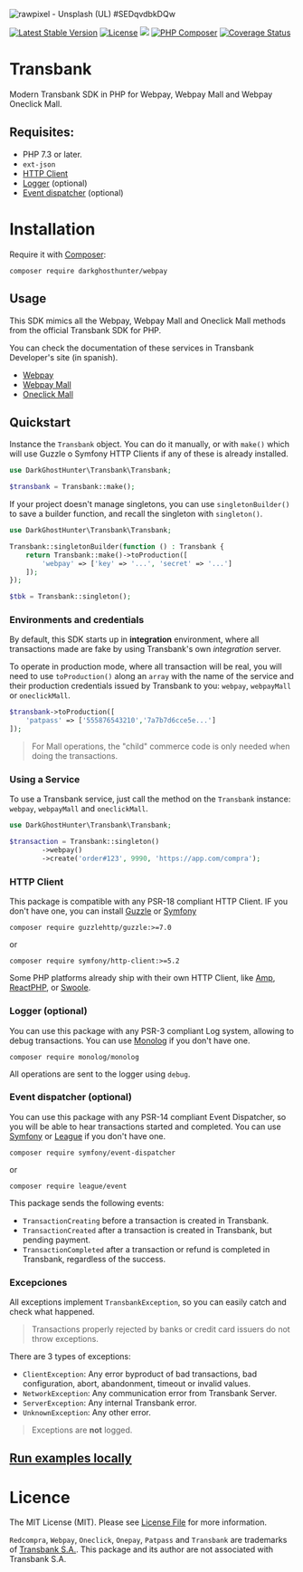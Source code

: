 ![rawpixel - Unsplash (UL) #SEDqvdbkDQw](https://images.unsplash.com/photo-1614267119077-51bdcbf9f77a?ixlib=rb-1.2.1&ixid=eyJhcHBfaWQiOjEyMDd9&auto=format&fit=crop&w=1280&h=400&q=80)

[![Latest Stable Version](https://poser.pugx.org/darkghosthunter/transbank/v/stable)](https://packagist.org/packages/darkghosthunter/transbank) [![License](https://poser.pugx.org/darkghosthunter/transbank/license)](https://packagist.org/packages/darkghosthunter/transbank)
![](https://img.shields.io/packagist/php-v/darkghosthunter/transbank.svg) [![PHP Composer](https://github.com/DarkGhostHunter/TransbankApi/workflows/PHP%20Composer/badge.svg)](https://github.com/DarkGhostHunter/transbank/actions) [![Coverage Status](https://coveralls.io/repos/github/DarkGhostHunter/transbank/badge.svg?branch=master)](https://coveralls.io/github/DarkGhostHunter/transbank?branch=master)

# Transbank

Modern Transbank SDK in PHP for Webpay, Webpay Mall and Webpay Oneclick Mall.

## Requisites:

* PHP 7.3 or later.
* `ext-json`
* [HTTP Client](#http-client)
* [Logger](#logger-optional) (optional)
* [Event dispatcher](#event-dispatcher-optional) (optional)

# Installation

Require it with [Composer](https://getcomposer.org/):

    composer require darkghosthunter/webpay

## Usage

This SDK mimics all the Webpay, Webpay Mall and Oneclick Mall methods from the official Transbank SDK for PHP.

You can check the documentation of these services in Transbank Developer's site (in spanish).

- [Webpay](https://www.transbankdevelopers.cl/documentacion/webpay-plus#webpay-plus)
- [Webpay Mall](https://www.transbankdevelopers.cl/documentacion/webpay-plus#webpay-plus-mall)
- [Oneclick Mall](https://www.transbankdevelopers.cl/documentacion/oneclick)

## Quickstart

Instance the `Transbank` object. You can do it manually, or with `make()` which will use Guzzle o Symfony HTTP Clients if any of these is already installed.

```php
use DarkGhostHunter\Transbank\Transbank;

$transbank = Transbank::make();
```

If your project doesn't manage singletons, you can use `singletonBuilder()` to save a builder function, and recall the singleton with `singleton()`.

```php
use DarkGhostHunter\Transbank\Transbank;

Transbank::singletonBuilder(function () : Transbank {
    return Transbank::make()->toProduction([
        'webpay' => ['key' => '...', 'secret' => '...']
    ]);
});

$tbk = Transbank::singleton();
```

### Environments and credentials

By default, this SDK starts up in **integration** environment, where all transactions made are fake by using Transbank's own _integration_ server.

To operate in production mode, where all transaction will be real, you will need to use `toProduction()` along an `array` with the name of the service and their production credentials issued by Transbank to you: `webpay`, `webpayMall` or `oneclickMall`.

```php
$transbank->toProduction([
    'patpass' => ['555876543210','7a7b7d6cce5e...']
]);
```

> For Mall operations, the "child" commerce code is only needed when doing the transactions.

### Using a Service

To use a Transbank service, just call the method on the `Transbank` instance: `webpay`, `webpayMall` and `oneclickMall`.

```php
use DarkGhostHunter\Transbank\Transbank;

$transaction = Transbank::singleton()
        ->webpay()
        ->create('order#123', 9990, 'https://app.com/compra');
```

### HTTP Client

This package is compatible with any PSR-18 compliant HTTP Client. IF you don't have one, you can install [Guzzle](https://docs.guzzlephp.org/) or [Symfony](https://symfony.com/doc/current/http_client.html)

    composer require guzzlehttp/guzzle:>=7.0

or

    composer require symfony/http-client:>=5.2

Some PHP platforms already ship with their own HTTP Client, like [Amp](https://amphp.org/http-client/), [ReactPHP](https://reactphp.org/http/), or [Swoole](https://www.swoole.co.uk/docs/modules/swoole-coroutine-http-client).

### Logger (optional)

You can use this package with any PSR-3 compliant Log system, allowing to debug transactions. You can use [Monolog](https://github.com/Seldaek/monolog) if you don't have one.

    composer require monolog/monolog

All operations are sent to the logger using `debug`.

### Event dispatcher (optional)

You can use this package with any PSR-14 compliant Event Dispatcher, so you will be able to hear transactions started and completed. You can use [Symfony](https://github.com/symfony/event-dispatcher) or [League](https://event.thephpleague.com/) if you don't have one.

    composer require symfony/event-dispatcher

or

    composer require league/event

This package sends the following events:

* `TransactionCreating` before a transaction is created in Transbank.
* `TransactionCreated` after a transaction is created in Transbank, but pending payment.
* `TransactionCompleted` after a transaction or refund is completed in Transbank, regardless of the success.

### Excepciones

All exceptions implement `TransbankException`, so you can easily catch and check what happened.

> Transactions properly rejected by banks or credit card issuers do not throw exceptions.

There are 3 types of exceptions:

* `ClientException`: Any error byproduct of bad transactions, bad configuration, abort, abandonment, timeout or invalid values.
* `NetworkException`: Any communication error from Transbank Server.
* `ServerException`: Any internal Transbank error.
* `UnknownException`: Any other error.

> Exceptions are **not** logged.

## [Run examples locally](examples/README.md)

# Licence

The MIT License (MIT). Please see [License File](LICENSE) for more information.

`Redcompra`, `Webpay`, `Oneclick`, `Onepay`, `Patpass` and `Transbank` are trademarks of [Transbank S.A.](https://www.transbank.cl/). This package and its author are not associated with Transbank S.A.
